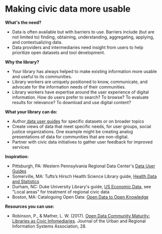 # Making civic data more usable

**What's the need?**

* Data is often available but with barriers to use.  Barriers include \(but are not limited to\) finding, obtaining, understanding, aggregating, applying, and contextualizing data.
* Data providers and intermediaries need insight from users to help prioritize open datasets and tool development.  

**Why the library?**  

* Your library has always helped to make existing information more usable and useful to its communities. 
* Library workers are uniquely positioned to know, communicate, and advocate for the information needs of their communities. 
* Library workers have expertise around the user experience of digital information. How do users prefer to search? To browse? To evaluate results for relevance? To download and use digital content? 

**What your library can do:**

* Author[ data user guides](http://www.wprdc.org/data-user-guides/) for specific datasets or on broader topics
* Create views of data that meet specific needs, for user groups, social justice organizations. One example might be creating analog presentations of data for communities that are non-digital. 
* Partner with civic data initiatives to gather user feedback for improved services

**Inspiration:**

* Pittsburgh, PA: Western Pennsylvania Regional Data Center's [Data User Guides](http://www.wprdc.org/data-user-guides/)
* Somerville, MA: Tufts’s Hirsch Health Science Library guide, [Health Data and Statistics](https://researchguides.library.tufts.edu/c.php?g=249144&p=1658857)
* Durham, NC: Duke University Library's guide,  [US Economic Data,](https://guides.library.duke.edu/c.php?g=289989&p=1932033) see "Local areas" for treatment of regional civic data
* Boston, MA: Cataloguing Open Data: [Open Data to Open Knowledge](https://knightfoundation.org/grants/201550349/)

**Resources you can use:**

* Robinson, P., & Mather, L. W. \(2017\). [Open Data Community Maturity: Libraries as Civic Infomediaries](http://www.urisa.org/clientuploads/directory/Documents/Journal/Vol28_final.pdf). Journal of the Urban and Regional Information Systems Association, 28. 


